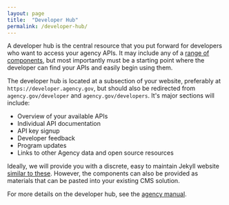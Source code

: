 ```yaml
---
layout: page
title:  "Developer Hub"
permalink: /developer-hub/
---
```


A developer hub is the central resource that you put forward for developers who want to access your agency APIs.  It may include any of a [range of components](https://pages.18f.gov/API-All-the-X/pages/developer_hub_kit/), but most importantly must be a starting point where the developer can find your APIs and easily begin using them.  

The developer hub is located at a subsection of your website, preferably at `https://developer.agency.gov`, but should also be redirected from `agency.gov/developer` and `agency.gov/developers`.  It's major sections will include:   

* Overview of your available APIs  
* Individual API documentation  
* API key signup  
* Developer feedback   
* Program updates  
* Links to other Agency data and open source resources

Ideally, we will provide you with a discrete, easy to maintain Jekyll website [similar to these](https://pages.18f.gov/API-All-the-X/pages/open_source_documentation/).  However, the components can also be provided as materials that can be pasted into your existing CMS solution.  

For more details on the developer hub, see the [agency manual](https://pages.18f.gov/api-program/agency-manual).  
